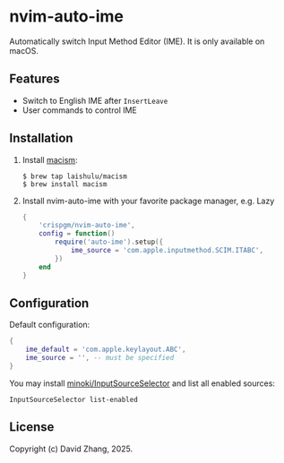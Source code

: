 # nvim-auto-ime

Automatically switch Input Method Editor (IME). It is only available on macOS.

## Features

- Switch to English IME after `InsertLeave`
- User commands to control IME

## Installation

1. Install [macism](https://github.com/laishulu/macism):
    ```shell
    $ brew tap laishulu/macism
    $ brew install macism
    ```
2. Install nvim-auto-ime with your favorite package manager, e.g. Lazy
    ```lua
    {
        'crispgm/nvim-auto-ime',
        config = function()
            require('auto-ime').setup({
                ime_source = 'com.apple.inputmethod.SCIM.ITABC',
            })
        end
    }
    ```

## Configuration

Default configuration:
```lua
{
    ime_default = 'com.apple.keylayout.ABC',
    ime_source = '', -- must be specified
}
```

You may install [minoki/InputSourceSelector](https://github.com/minoki/InputSourceSelector) and list all enabled sources:
```shell
InputSourceSelector list-enabled
```

## License

Copyright (c) David Zhang, 2025.
